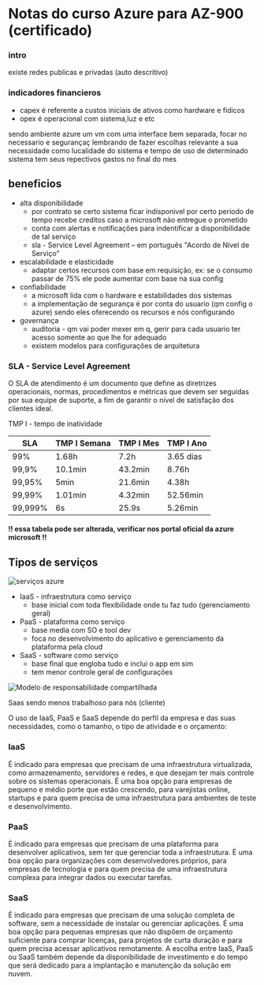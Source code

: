 # Notas do curso Azure para AZ-900 (certificado)

### intro
existe redes publicas e privadas (auto descritivo)

### indicadores financieros
- capex é referente a custos iniciais de ativos como hardware e fidicos
- opex é operacional com sistema,luz e etc

sendo ambiente azure um vm com uma interface bem separada, focar no necessario e segurançaç lembrando de fazer escolhas relevante a sua necessidade como lucalidade do sistema e tempo de uso de determinado sistema tem seus repectivos gastos no final do mes

## beneficios
- alta disponibilidade
  - por contrato se certo sistema ficar indisponivel por certo periodo de tempo recebe creditos caso a microsoft não entregue o prometido
  - conta com alertas e notificações para indentificar a disponibilidade de tal serviço
  - sla - Service Level Agreement – em português "Acordo de Nível de Serviço"
- escalabilidade e elasticidade
  - adaptar certos recursos com base em requisição, ex: se o consumo passar de 75% ele pode aumentar com base na sua config
- confiabilidade
  - a microsoft lida com o hardware e estabilidades dos sistemas
  - a implementação de segurança é por conta do usuario (qm config o azure) sendo eles oferecendo os recursos e nós configurando 
- governança
  - auditoria - qm vai poder mexer em q, gerir para cada usuario ter acesso somente ao que lhe for adequado
  - existem modelos para configurações de arquitetura

### SLA - Service Level Agreement
O SLA de atendimento é um documento que define as diretrizes operacionais, normas, procedimentos e métricas que devem ser seguidas por sua equipe de suporte, a fim de garantir o nível de satisfação dos clientes ideal.


TMP I - tempo de inatividade

|SLA|TMP I Semana|TMP I Mes|TMP I Ano|
|---|---|---|---|
|99%|1.68h|7.2h|3.65 dias|
|99,9%|10.1min|43.2min|8.76h|
|99,95%|5min|21.6min|4.38h|
|99,99%|1.01min|4.32min|52.56min|
|99,999%|6s|25.9s|5.26min|

#### !! essa tabela pode ser alterada, verificar nos portal oficial da azure microsoft !!

## Tipos de serviços

![serviços azure](https://www.cimm.com.br/portal/uploads/cimm/asset/file/7447/large_aplicativos_hospedados.png)

- IaaS - infraestrutura como serviço
  - base inicial com toda flexibilidade onde tu faz tudo (gerenciamento geral)
- PaaS - plataforma como serviço
  - base media com SO e tool dev
  - foca no desenvolvimento do aplicativo e gerenciamento da plataforma pela cloud
- SaaS - software como serviço
  - base final que engloba tudo e inclui o app em sim
  - tem menor controle geral de configurações

![Modelo de responsabilidade compartilhada](https://encrypted-tbn0.gstatic.com/images?q=tbn:ANd9GcRid2EKR1jvnoZR593dIbCU7W96KmZv--1KZg&s)

Saas sendo menos trabalhoso para nós (cliente)

O uso de IaaS, PaaS e SaaS depende do perfil da empresa e das suas necessidades, como o tamanho, o tipo de atividade e o orçamento: 

### IaaS
É indicado para empresas que precisam de uma infraestrutura virtualizada, como armazenamento, servidores e redes, e que desejam ter mais controle sobre os sistemas operacionais. É uma boa opção para empresas de pequeno e médio porte que estão crescendo, para varejistas online, startups e para quem precisa de uma infraestrutura para ambientes de teste e desenvolvimento. 

### PaaS
É indicado para empresas que precisam de uma plataforma para desenvolver aplicativos, sem ter que gerenciar toda a infraestrutura. É uma boa opção para organizações com desenvolvedores próprios, para empresas de tecnologia e para quem precisa de uma infraestrutura complexa para integrar dados ou executar tarefas. 

### SaaS
É indicado para empresas que precisam de uma solução completa de software, sem a necessidade de instalar ou gerenciar aplicações. É uma boa opção para pequenas empresas que não dispõem de orçamento suficiente para comprar licenças, para projetos de curta duração e para quem precisa acessar aplicativos remotamente. 
A escolha entre IaaS, PaaS ou SaaS também depende da disponibilidade de investimento e do tempo que será dedicado para a implantação e manutenção da solução em nuvem. 
